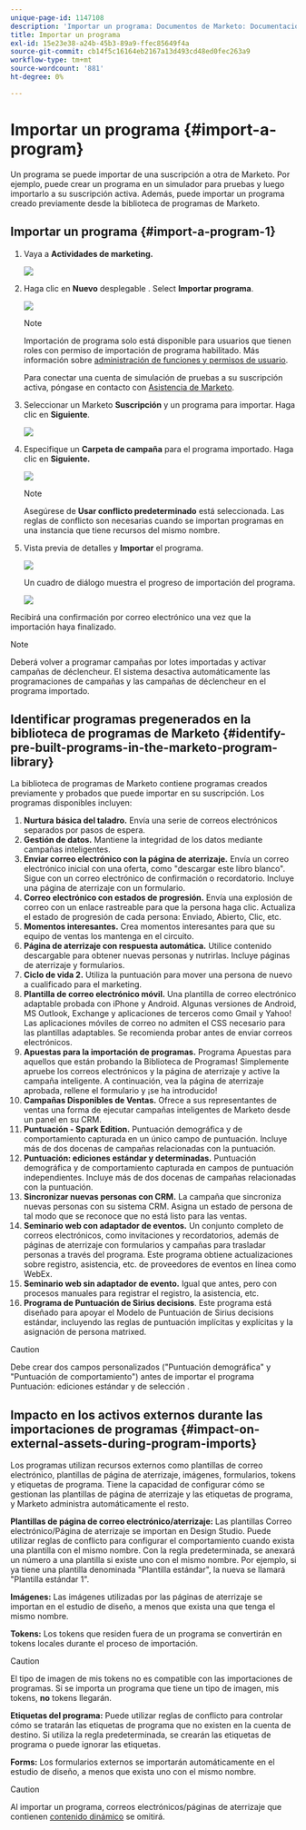 ```yaml
---
unique-page-id: 1147108
description: 'Importar un programa: Documentos de Marketo: Documentación del producto'
title: Importar un programa
exl-id: 15e23e38-a24b-45b3-89a9-ffec85649f4a
source-git-commit: cb14f5c16164eb2167a13d493cd48ed0fec263a9
workflow-type: tm+mt
source-wordcount: '881'
ht-degree: 0%

---
```


# Importar un programa {#import-a-program}

Un programa se puede importar de una suscripción a otra de Marketo. Por ejemplo, puede crear un programa en un simulador para pruebas y luego importarlo a su suscripción activa. Además, puede importar un programa creado previamente desde la biblioteca de programas de Marketo.

## Importar un programa {#import-a-program-1}

1. Vaya a **Actividades de marketing.**

   ![](assets/ma.png)

1. Haga clic en **Nuevo** desplegable . Select **Importar programa**.

   ![](assets/image2014-9-17-12-3a15-3a4.png)

   >[!NOTE]
   >
   >Importación de programa solo está disponible para usuarios que tienen roles con permiso de importación de programa habilitado. Más información sobre [administración de funciones y permisos de usuario](/help/marketo/product-docs/administration/users-and-roles/managing-user-roles-and-permissions.md).
   >
   >Para conectar una cuenta de simulación de pruebas a su suscripción activa, póngase en contacto con [Asistencia de Marketo](https://nation.marketo.com/t5/Support/ct-p/Support).

1. Seleccionar un Marketo **Suscripción** y un programa para importar. Haga clic en **Siguiente**.

   ![](assets/image2014-9-17-12-3a20-3a13.png)

1. Especifique un **Carpeta de campaña** para el programa importado. Haga clic en **Siguiente.**

   ![](assets/image2014-9-17-12-3a20-3a44.png)

   >[!NOTE]
   >
   >Asegúrese de **Usar conflicto predeterminado** está seleccionada. Las reglas de conflicto son necesarias cuando se importan programas en una instancia que tiene recursos del mismo nombre.

1. Vista previa de detalles y **Importar** el programa.

   ![](assets/image2014-9-17-12-3a21-3a36.png)

   Un cuadro de diálogo muestra el progreso de importación del programa.

   ![](assets/image2014-9-17-12-3a21-3a51.png)

Recibirá una confirmación por correo electrónico una vez que la importación haya finalizado.

>[!NOTE]
>
>Deberá volver a programar campañas por lotes importadas y activar campañas de déclencheur. El sistema desactiva automáticamente las programaciones de campañas y las campañas de déclencheur en el programa importado.

## Identificar programas pregenerados en la biblioteca de programas de Marketo {#identify-pre-built-programs-in-the-marketo-program-library}

La biblioteca de programas de Marketo contiene programas creados previamente y probados que puede importar en su suscripción. Los programas disponibles incluyen:

1. **Nurtura básica del taladro.** Envía una serie de correos electrónicos separados por pasos de espera.
1. **Gestión de datos.** Mantiene la integridad de los datos mediante campañas inteligentes.
1. **Enviar correo electrónico con la página de aterrizaje.** Envía un correo electrónico inicial con una oferta, como &quot;descargar este libro blanco&quot;. Sigue con un correo electrónico de confirmación o recordatorio. Incluye una página de aterrizaje con un formulario.
1. **Correo electrónico con estados de progresión.** Envía una explosión de correo con un enlace rastreable para que la persona haga clic. Actualiza el estado de progresión de cada persona: Enviado, Abierto, Clic, etc.
1. **Momentos interesantes.** Crea momentos interesantes para que su equipo de ventas los mantenga en el circuito.
1. **Página de aterrizaje con respuesta automática.** Utilice contenido descargable para obtener nuevas personas y nutrirlas. Incluye páginas de aterrizaje y formularios.
1. **Ciclo de vida 2.** Utiliza la puntuación para mover una persona de nuevo a cualificado para el marketing.
1. **Plantilla de correo electrónico móvil.** Una plantilla de correo electrónico adaptable probada con iPhone y Android. Algunas versiones de Android, MS Outlook, Exchange y aplicaciones de terceros como Gmail y Yahoo! Las aplicaciones móviles de correo no admiten el CSS necesario para las plantillas adaptables. Se recomienda probar antes de enviar correos electrónicos.
1. **Apuestas para la importación de programas.** Programa Apuestas para aquellos que están probando la Biblioteca de Programas! Simplemente apruebe los correos electrónicos y la página de aterrizaje y active la campaña inteligente. A continuación, vea la página de aterrizaje aprobada, rellene el formulario y ¡se ha introducido!
1. **Campañas Disponibles de Ventas.** Ofrece a sus representantes de ventas una forma de ejecutar campañas inteligentes de Marketo desde un panel en su CRM.
1. **Puntuación - Spark Edition.** Puntuación demográfica y de comportamiento capturada en un único campo de puntuación. Incluye más de dos docenas de campañas relacionadas con la puntuación.
1. **Puntuación: ediciones estándar y determinadas.** Puntuación demográfica y de comportamiento capturada en campos de puntuación independientes. Incluye más de dos docenas de campañas relacionadas con la puntuación.
1. **Sincronizar nuevas personas con CRM.** La campaña que sincroniza nuevas personas con su sistema CRM. Asigna un estado de persona de tal modo que se reconoce que no está listo para las ventas.
1. **Seminario web con adaptador de eventos.** Un conjunto completo de correos electrónicos, como invitaciones y recordatorios, además de páginas de aterrizaje con formularios y campañas para trasladar personas a través del programa. Este programa obtiene actualizaciones sobre registro, asistencia, etc. de proveedores de eventos en línea como WebEx.
1. **Seminario web sin adaptador de evento.** Igual que antes, pero con procesos manuales para registrar el registro, la asistencia, etc.
1. **Programa de Puntuación de Sirius decisions**. Este programa está diseñado para apoyar el Modelo de Puntuación de Sirius decisions estándar, incluyendo las reglas de puntuación implícitas y explícitas y la asignación de persona matrixed.

>[!CAUTION]
>
>Debe crear dos campos personalizados (&quot;Puntuación demográfica&quot; y &quot;Puntuación de comportamiento&quot;) antes de importar el programa Puntuación: ediciones estándar y de selección .

## Impacto en los activos externos durante las importaciones de programas {#impact-on-external-assets-during-program-imports}

Los programas utilizan recursos externos como plantillas de correo electrónico, plantillas de página de aterrizaje, imágenes, formularios, tokens y etiquetas de programa. Tiene la capacidad de configurar cómo se gestionan las plantillas de página de aterrizaje y las etiquetas de programa, y Marketo administra automáticamente el resto.

**Plantillas de página de correo electrónico/aterrizaje:** Las plantillas Correo electrónico/Página de aterrizaje se importan en Design Studio. Puede utilizar reglas de conflicto para configurar el comportamiento cuando exista una plantilla con el mismo nombre. Con la regla predeterminada, se anexará un número a una plantilla si existe uno con el mismo nombre. Por ejemplo, si ya tiene una plantilla denominada &quot;Plantilla estándar&quot;, la nueva se llamará &quot;Plantilla estándar 1&quot;.

**Imágenes:** Las imágenes utilizadas por las páginas de aterrizaje se importan en el estudio de diseño, a menos que exista una que tenga el mismo nombre.

**Tokens:** Los tokens que residen fuera de un programa se convertirán en tokens locales durante el proceso de importación.

>[!CAUTION]
>
>El tipo de imagen de mis tokens no es compatible con las importaciones de programas. Si se importa un programa que tiene un tipo de imagen, mis tokens, **no** tokens llegarán.

**Etiquetas del programa:** Puede utilizar reglas de conflicto para controlar cómo se tratarán las etiquetas de programa que no existen en la cuenta de destino. Si utiliza la regla predeterminada, se crearán las etiquetas de programa o puede ignorar las etiquetas.

**Forms:** Los formularios externos se importarán automáticamente en el estudio de diseño, a menos que exista uno con el mismo nombre.

>[!CAUTION]
>
>Al importar un programa, correos electrónicos/páginas de aterrizaje que contienen [contenido dinámico](/help/marketo/product-docs/personalization/segmentation-and-snippets/segmentation/understanding-dynamic-content.md) se omitirá.
